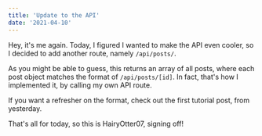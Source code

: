 ```yaml
---
title: 'Update to the API'
date: '2021-04-10'
---
```


Hey, it's me again. Today, I figured I wanted to make the API even cooler, so I decided to add another route, namely `/api/posts/`.

As you might be able to guess, this returns an array of all posts, where each post object matches the format of `/api/posts/[id]`. In fact, that's how I implemented it, by calling my own API route.

If you want a refresher on the format, check out the first tutorial post, from yesterday.

That's all for today, so this is HairyOtter07, signing off!